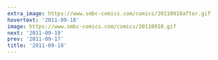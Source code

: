 ```yaml
---
extra_image: https://www.smbc-comics.com/comics/20110918after.gif
hovertext: '2011-09-18'
image: https://www.smbc-comics.com/comics/20110918.gif
next: '2011-09-19'
prev: '2011-09-17'
title: '2011-09-18'
---
```

